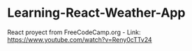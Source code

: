 # Learning-React-Weather-App
React proyect from FreeCodeCamp.org - Link: https://www.youtube.com/watch?v=Reny0cTTv24
